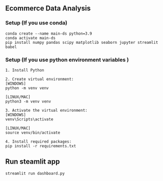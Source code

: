 ## Ecommerce Data Analysis

### Setup (If you use conda)

```
conda create --name main-ds python=3.9
conda activate main-ds
pip install numpy pandas scipy matplotlib seaborn jupyter streamlit babel
```

### Setup (If you use python environment variables )

```
1. Install Python

2. Create virtual environment:
[WINDOWS]
python -m venv venv

[LINUX/MAC]
python3 -m venv venv

3. Activate the virtual environment:
[WINDOWS]
venv\Scripts\activate

[LINUX/MAC]
source venv/bin/activate

4. Install required packages:
pip install -r requirements.txt
```

## Run steamlit app

```
streamlit run dashboard.py
```
